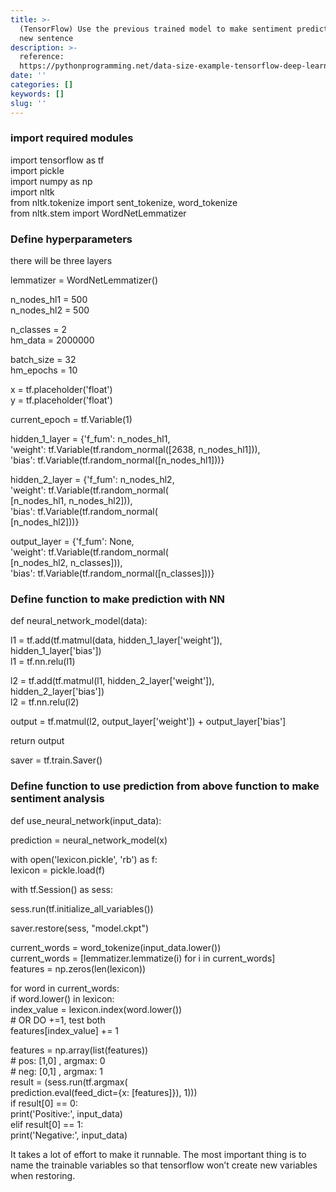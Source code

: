 ```yaml
---
title: >-
  (TensorFlow) Use the previous trained model to make sentiment prediction with
  new sentence
description: >-
  reference:
  https://pythonprogramming.net/data-size-example-tensorflow-deep-learning-tutorial/
date: ''
categories: []
keywords: []
slug: ''
---
```


### import required modules

import tensorflow as tf  
import pickle  
import numpy as np  
import nltk  
from nltk.tokenize import sent\_tokenize, word\_tokenize  
from nltk.stem import WordNetLemmatizer

### Define hyperparameters

there will be three layers

lemmatizer = WordNetLemmatizer()

n\_nodes\_hl1 = 500  
n\_nodes\_hl2 = 500

n\_classes = 2  
hm\_data = 2000000

batch\_size = 32  
hm\_epochs = 10

x = tf.placeholder('float')  
y = tf.placeholder('float')

current\_epoch = tf.Variable(1)

hidden\_1\_layer = {'f\_fum': n\_nodes\_hl1,  
                  'weight': tf.Variable(tf.random\_normal(\[2638, n\_nodes\_hl1\])),  
                  'bias': tf.Variable(tf.random\_normal(\[n\_nodes\_hl1\]))}

hidden\_2\_layer = {'f\_fum': n\_nodes\_hl2,  
                  'weight': tf.Variable(tf.random\_normal(  
                            \[n\_nodes\_hl1, n\_nodes\_hl2\])),  
                  'bias': tf.Variable(tf.random\_normal(  
                          \[n\_nodes\_hl2\]))}

output\_layer = {'f\_fum': None,  
                'weight': tf.Variable(tf.random\_normal(  
                          \[n\_nodes\_hl2, n\_classes\])),  
                'bias': tf.Variable(tf.random\_normal(\[n\_classes\]))}

### Define function to make prediction with NN

def neural\_network\_model(data):

l1 = tf.add(tf.matmul(data, hidden\_1\_layer\['weight'\]),  
                hidden\_1\_layer\['bias'\])  
    l1 = tf.nn.relu(l1)

l2 = tf.add(tf.matmul(l1, hidden\_2\_layer\['weight'\]),  
                hidden\_2\_layer\['bias'\])  
    l2 = tf.nn.relu(l2)

output = tf.matmul(l2, output\_layer\['weight'\]) + output\_layer\['bias'\]

return output

saver = tf.train.Saver()

### Define function to use prediction from above function to make sentiment analysis

def use\_neural\_network(input\_data):

prediction = neural\_network\_model(x)

with open('lexicon.pickle', 'rb') as f:  
        lexicon = pickle.load(f)

with tf.Session() as sess:

sess.run(tf.initialize\_all\_variables())

saver.restore(sess, "model.ckpt")

current\_words = word\_tokenize(input\_data.lower())  
        current\_words = \[lemmatizer.lemmatize(i) for i in current\_words\]  
        features = np.zeros(len(lexicon))

for word in current\_words:  
            if word.lower() in lexicon:  
                index\_value = lexicon.index(word.lower())  
                # OR DO +=1, test both  
                features\[index\_value\] += 1

features = np.array(list(features))  
        # pos: \[1,0\] , argmax: 0  
        # neg: \[0,1\] , argmax: 1  
        result = (sess.run(tf.argmax(  
                  prediction.eval(feed\_dict={x: \[features\]}), 1)))  
        if result\[0\] == 0:  
            print('Positive:', input\_data)  
        elif result\[0\] == 1:  
            print('Negative:', input\_data)

It takes a lot of effort to make it runnable. The most important thing is to name the trainable variables so that tensorflow won’t create new variables when restoring.